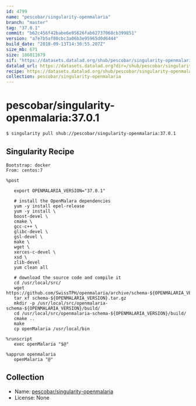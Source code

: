 ```yaml
---
id: 4799
name: "pescobar/singularity-openmalaria"
branch: "master"
tag: "37.0.1"
commit: "b62c456f42babe6e95626fab62737068cb399851"
version: "a7e7b5af80cbc3a06b3e95965d0d6444"
build_date: "2018-09-13T14:30:55.207Z"
size_mb: 671
size: 186011679
sif: "https://datasets.datalad.org/shub/pescobar/singularity-openmalaria/37.0.1/2018-09-13-b62c456f-a7e7b5af/a7e7b5af80cbc3a06b3e95965d0d6444.simg"
datalad_url: https://datasets.datalad.org?dir=/shub/pescobar/singularity-openmalaria/37.0.1/2018-09-13-b62c456f-a7e7b5af/
recipe: https://datasets.datalad.org/shub/pescobar/singularity-openmalaria/37.0.1/2018-09-13-b62c456f-a7e7b5af/Singularity
collection: pescobar/singularity-openmalaria
---
```


# pescobar/singularity-openmalaria:37.0.1

```bash
$ singularity pull shub://pescobar/singularity-openmalaria:37.0.1
```

## Singularity Recipe

```singularity
Bootstrap: docker
From: centos:7

%post

   export OPENMALARIA_VERSION="37.0.1"

   # install the OpenMalara dependencies
   yum -y install epel-release
   yum -y install \
   boost-devel \
   cmake \
   gcc-c++ \
   glibc-devel \
   gsl-devel \
   make \
   wget \
   xerces-c-devel \
   xsd \
   zlib-devel
   yum clean all

   # download the source code and compile it
   cd /usr/local/src/
   wget https://github.com/SwissTPH/openmalaria/archive/schema-${OPENMALARIA_VERSION}.tar.gz
   tar xf schema-${OPENMALARIA_VERSION}.tar.gz
   mkdir -p /usr/local/src/openmalaria-schema-${OPENMALARIA_VERSION}/build/
   cd /usr/local/src/openmalaria-schema-${OPENMALARIA_VERSION}/build/
   cmake ..
   make
   cp openMalaria /usr/local/bin

%runscript
   exec openMalaria "$@"

%apprun openmalaria
   openMalaria "@"
```

## Collection

 - Name: [pescobar/singularity-openmalaria](https://github.com/pescobar/singularity-openmalaria)
 - License: None

